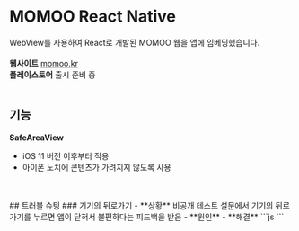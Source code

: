# MOMOO React Native
WebView를 사용하여 React로 개발된 MOMOO 웹을 앱에 임베딩했습니다.
<br>
<br>
**웹사이트** [momoo.kr](momoo.kr)<br>
**플레이스토어** 출시 준비 중
<br>
<br>
## 기능
**SafeAreaView**
- iOS 11 버전 이후부터 적용
- 아이폰 노치에 콘텐츠가 가려지지 않도록 사용
<br>
<br>
## 트러블 슈팅
### 기기의 뒤로가기
- **상황** 비공개 테스트 설문에서 기기의 뒤로가기를 누르면 앱이 닫혀서 불편하다는 피드백을 받음
- **원인**
- **해결**
```js
```

